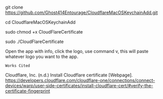 git clone https://github.com/Ghost414Entourage/CloudflareMacOSKeychainAdd.git

cd CloudflareMacOSKeychainAdd 

sudo chmod +x CloudFlareCertificate 

sudo ./CloudFlareCertificate 

Open the app with info, click the logo, use command v, this will paste whatever logo you want to the app. 













    Works Cited

Cloudflare, Inc. (n.d.) Install Cloudflare certificate [Webpage]. https://developers.cloudflare.com/cloudflare-one/connections/connect-devices/warp/user-side-certificates/install-cloudflare-cert/#verify-the-certificate-fingerprint

